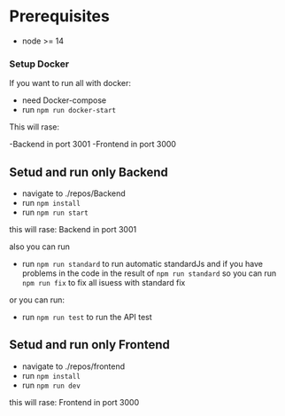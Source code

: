 # Prerequisites

- node >= 14

### Setup Docker

If you want to run all with docker:

- need Docker-compose
- run `npm run docker-start`

This will rase:

-Backend in port 3001
-Frontend in port 3000

## Setud and run only Backend

- navigate to ./repos/Backend
- run `npm install`
- run `npm run start`

this will rase:
Backend in port 3001

also you can run

- run `npm run standard` to run automatic standardJs and
  if you have problems in the code in the result of `npm run standard` so you can run `npm run fix` to fix all isuess with standard fix

or you can run:

- run `npm run test` to run the API test

## Setud and run only Frontend

- navigate to ./repos/frontend
- run `npm install`
- run `npm run dev`

this will rase:
Frontend in port 3000
